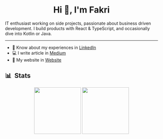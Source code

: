 <!-- Name Section -->
<h1 align="center">Hi 👋, I'm Fakri </h1>
IT enthusiast working on side projects, passionate about business driven development. I build products with React & TypeScript, and occasionally dive into Kotlin or Java.

---

- 🧳 Know about my experiences in [LinkedIn](https://www.linkedin.com/in/syubban/)
- 💻 I write article in [Medium](https://medium.com/@syubbanfakhriya)
- 📡 My website in  [Website](https://personal-portfolio-cbp.pages.dev/)

## 📊 &nbsp;Stats

<div align="center">
  <a href="https://github.com/HellBus1?tab=repositories&q=&type=&language=&sort=stargazers"><img height="154" src="https://github-readme-stats.vercel.app/api?username=HellBus1&show_icons=true&theme=react&count_private=true&hide=contribs" /></a>
  <img height="154" src="https://github-readme-stats.vercel.app/api/top-langs/?username=HellBus1&layout=compact&theme=react&hide=c#&langs_count=4" />
</div>
